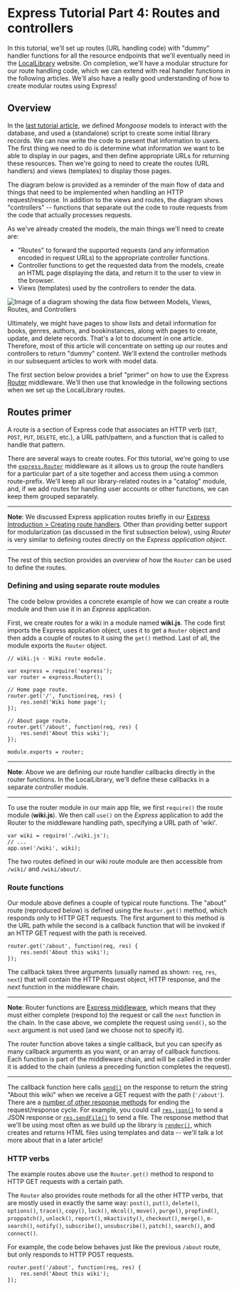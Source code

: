 # Express Tutorial Part 4: Routes and controllers

In this tutorial, we'll set up routes (URL handling code) with "dummy" handler functions for all the resource endpoints that we'll eventually need in the [LocalLibrary](https://github.com/AndrewSRea/My_Learning_Port/tree/main/JavaScript/Server-Side_Website_Programming/Express_Web_Framework/Express_Tutorial_Local_Library#express-tutorial-the-local-library-website) website. On completion, we'll have a modular structure for our route handling code, which we can extend with real handler functions in the following articles. We'll also have a really good understanding of how to create modular routes using Express!

## Overview

In the [last tutorial article](https://github.com/AndrewSRea/My_Learning_Port/tree/main/JavaScript/Server-Side_Website_Programming/Express_Web_Framework/Express_Tutorial_3#express-tutorial-part-3-using-a-database-with-mongoose), we defined *Mongoose* models to interact with the database, and used a (standalone) script to create some initial library records. We can now write the code to present that information to users. The first thing we need to do is determine what information we want to be able to display in our pages, and then define appropriate URLs for returning these resources. Then we're going to need to create the routes (URL handlers) and views (templates) to display those pages.

The diagram below is provided as a reminder of the main flow of data and things that need to be implemented when handling an HTTP request/response. In addition to the views and routes, the diagram shows "controllers" -- functions that separate out the code to route requests from the code that actually processes requests.

As we've already created the models, the main things we'll need to create are:

* "Routes" to forward the supported requests (and any information encoded in request URLs) to the appropriate controller functions.
* Controller functions to get the requested data from the models, create an HTML page displaying the data, and return it to the user to view in the browser.
* Views (templates) used by the controllers to render the data.

![Image of a diagram showing the data flow between Models, Views, Routes, and Controllers](https://developer.mozilla.org/en-US/docs/Learn/Server-side/Express_Nodejs/routes/mvc_express.png)

Ultimately, we might have pages to show lists and detail information for books, genres, authors, and bookinstances, along with pages to create, update, and delete records. That's a lot to document in one article. Therefore, most of this article will concentrate on setting up our routes and controllers to return "dummy" content. We'll extend the controller methods in our subsequent articles to work with model data.

The first section below provides a brief "primer" on how to use the Express [Router](https://expressjs.com/en/4x/api.html#router) middleware. We'll then use that knowledge in the following sections when we set up the LocalLibrary routes.

## Routes primer

A route is a section of Express code that associates an HTTP verb (`GET`, `POST`, `PUT`, `DELETE`, etc.), a URL path/pattern, and a function that is called to handle that pattern.

There are several ways to create routes. For this tutorial, we're going to use the [`express.Router`](https://expressjs.com/en/guide/routing.html#express-router) middleware as it allows us to group the route handlers for a particular part of a site together and access them using a common route-prefix. We'll keep all our library-related routes in a "catalog" module, and, if we add routes for handling user accounts or other functions, we can keep them grouped separately.

<hr>

**Note**: We discussed Express application routes briefly in our [Express Introduction > Creating route handlers](https://github.com/AndrewSRea/My_Learning_Port/tree/main/JavaScript/Server-Side_Website_Programming/Express_Web_Framework/Express_Node_Intro#creating-route-handlers). Other than providing better support for modularization (as discussed in the first subsection below), using *Router* is very similar to defining routes directly on the *Express application object*.

<hr>

The rest of this section provides an overview of how the `Router` can be used to define the routes.

### Defining and using separate route modules

The code below provides a concrete example of how we can create a route module and then use it in an *Express* application.

First, we create routes for a wiki in a module named **wiki.js**. The code first imports the Express application object, uses it to get a `Router` object and then adds a couple of routes to it using the `get()` method. Last of all, the module exports the `Router` object.
```
// wiki.js - Wiki route module.

var express = require('express');
var router = express.Router();

// Home page route.
router.get('/', function(req, res) {
    res.send('Wiki home page');
});

// About page route.
router.get('/about', function(req, res) {
    res.send('About this wiki');
});

module.exports = router;
```

<hr>

**Note**: Above we are defining our route handler callbacks directly in the router functions. In the LocalLibrary, we'll define these callbacks in a separate controller module.

<hr>

To use the router module in our main app file, we first `require()` the route module (**wiki.js**). We then call `use()` on the *Express* application to add the Router to the middleware handling path, specifying a URL path of 'wiki'.
```
var wiki = require('./wiki.js');
// ...
app.use('/wiki', wiki);
```
The two routes defined in our wiki route module are then accessible from `/wiki/` and `/wiki/about/`.

### Route functions

Our module above defines a couple of typical route functions. The "about" route (reproduced below) is defined using the `Router.get()` method, which responds only to HTTP GET requests. The first argument to this method is the URL path while the second is a callback function that will be invoked if an HTTP GET request with the path is received.
```
router.get('/about', function(req, res) {
    res.send('About this wiki');
});
```
The callback takes three arguments (usually named as shown: `req`, `res`, `next`) that will contain the HTTP Request object, HTTP response, and the *next* function in the middleware chain.

<hr>

**Note**: Router functions are [Express middleware](https://github.com/AndrewSRea/My_Learning_Port/tree/main/JavaScript/Server-Side_Website_Programming/Express_Web_Framework/Express_Node_Intro#using-middleware), which means that they must either complete (respond to) the request or call the `next` function in the chain. In the case above, we complete the request using `send()`, so the `next` argument is not used (and we choose not to specify it).

The router function above takes a single callback, but you can specify as many callback arguments as you want, or an array of callback functions. Each function is part of the middleware chain, and will be called in the order it is added to the chain (unless a preceding function completes the request).

<hr>

The callback function here calls [`send()`](https://expressjs.com/en/4x/api.html#res.send) on the response to return the string "About this wiki" when we receive a GET request with the path (`'/about'`). There are a [number of other response methods](https://expressjs.com/en/guide/routing.html#response-methods) for ending the request/response cycle. For example, you could call [`res.json()`](https://expressjs.com/en/4x/api.html#res.json) to send a JSON response or [`res.sendFile()`](https://expressjs.com/en/4x/api.html#res.sendFile) to send a file. The response method that we'll be using most often as we build up the library is [`render()`](https://expressjs.com/en/4x/api.html#res.render), which creates and returns HTML files using templates and data -- we'll talk a lot more about that in a later article!

### HTTP verbs

The example routes above use the `Router.get()` method to respond to HTTP GET requests with a certain path.

The `Router` also provides route methods for all the other HTTP verbs, that are mostly used in exactly the same way: `post()`, `put()`, `delete()`, `options()`, `trace()`, `copy()`, `lock()`, `mkcol()`, `move()`, `purge()`, `propfind()`, `proppatch()`, `unlock()`, `report()`, `mkactivity()`, `checkout()`, `merge()`, `m-search()`, `notify()`, `subscribe()`, `unsubscribe()`, `patch()`, `search()`, and `connect()`.

For example, the code below behaves just like the previous `/about` route, but only responds to HTTP POST requests.
```
router.post('/about', function(req, res) {
    res.send('About this wiki');
});
```
